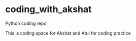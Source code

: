 # coding_with_akshat
Python coding repo

This is coding space for Akshat and Atul for coding practice
